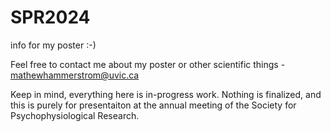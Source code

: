 # SPR2024
info for my poster :-)

Feel free to contact me about my poster or other scientific things - mathewhammerstrom@uvic.ca

Keep in mind, everything here is in-progress work. Nothing is finalized, and this is purely for presentaiton at the annual meeting of the Society for Psychophysiological Research. 

